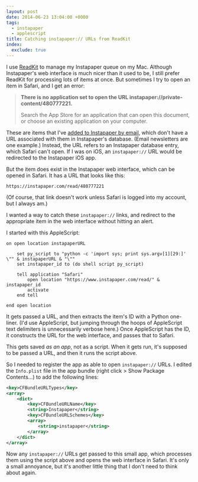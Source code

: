 ```yaml
---
layout: post
date: 2014-06-23 13:04:00 +0000
tags:
  - instapaper
  - applescript
title: Catching instapaper:// URLs from ReadKit
index:
  exclude: true
---
```


I use [ReadKit][rk] to manage my Instapaper queue on my Mac.
Although Instapaper's web interface is much nicer than it used to be, I still prefer ReadKit for processing lots of items at once.
But sometimes I try to open an item in Safari, and I get an error:

> **There is no application set to open the URL instapaper://private-content/480777221.**
>
> Search the App Store for an application that can open this document, or choose an existing application on your computer.

These are items that I've [added to Instapaper by email][em], which don't have a URL associated with them in Instapaper's database.
(Email newsletters are one example.)
Instead, the URL refers to an Instapaper database entry, which Safari can't open.
If I was on iOS, an `instapaper://` URL would be redirected to the Instapaper iOS app.

But the item does exist in the Instapaper web interface, which can be opened in Safari.
It has a URL that looks like this:

```
https://instapaper.com/read/480777221
```

(Of course, that link doesn't work unless Safari is logged into my account, but I always am.)

I wanted a way to catch these `instapaper://` links, and redirect to the appropriate item in the web interface without hitting an alert.

I started with this AppleScript:

```applescript
on open location instapaperURL

    set py_script to "python -c 'import sys; print sys.argv[1][29:]' \"" & instapaperURL & "\""
    set instapaper_id to (do shell script py_script)

    tell application "Safari"
        open location "https://www.instapaper.com/read/" & instapaper_id
        activate
    end tell

end open location
```

It gets passed a URL, and then extracts the item's ID with a Python one-liner.
(I'd use AppleScript, but jumping through the hoops of AppleScript text delimiters is unnecessarily verbose here.)
Once AppleScript has the ID, it constructs the URL for the web interface, and passes that to Safari.

This gets saved *as an app*, not as a script.
When it gets run, it's supposed to be passed a URL, and then it runs the script above.

So I needed to register the app as able to open `instapaper://` URLs.
I edited the `Info.plist` file in the app bundle (right click > Show Package Contents…) to add the following lines:

```xml
<key>CFBundleURLTypes</key>
<array>
    <dict>
        <key>CFBundleURLName</key>
        <string>Instapaper</string>
        <key>CFBundleURLSchemes</key>
        <array>
            <string>instapaper</string>
        </array>
    </dict>
</array>
```

Now any `instapaper://` URLs get passed to this small app, which processes them using the script above and opens the web interface in Safari.
It's only a small annoyance, but it's another little thing that I don't need to think about again.

[rk]: http://readkitapp.com
[em]: https://www.instapaper.com/save/email
